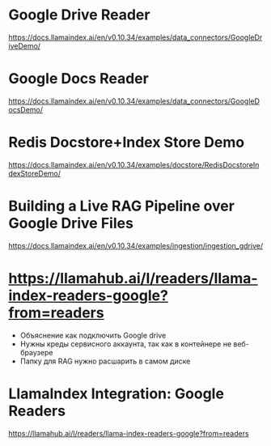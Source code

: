 # Google Drive Reader

https://docs.llamaindex.ai/en/v0.10.34/examples/data_connectors/GoogleDriveDemo/

# Google Docs Reader

https://docs.llamaindex.ai/en/v0.10.34/examples/data_connectors/GoogleDocsDemo/

# Redis Docstore+Index Store Demo

https://docs.llamaindex.ai/en/v0.10.34/examples/docstore/RedisDocstoreIndexStoreDemo/

# Building a Live RAG Pipeline over Google Drive Files

https://docs.llamaindex.ai/en/v0.10.34/examples/ingestion/ingestion_gdrive/

# https://llamahub.ai/l/readers/llama-index-readers-google?from=readers

- Объяснение как подключить Google drive
- Нужны креды сервисного аккаунта, так как в контейнере не веб-браузере
- Папку для RAG нужно расшарить в самом диске

# LlamaIndex Integration: Google Readers

https://llamahub.ai/l/readers/llama-index-readers-google?from=readers
